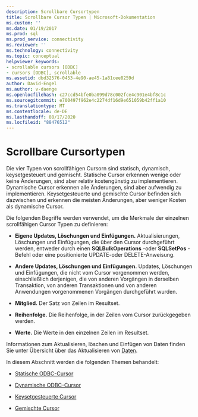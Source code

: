 ```yaml
---
description: Scrollbare Cursortypen
title: Scrollbare Cursor Typen | Microsoft-Dokumentation
ms.custom: ''
ms.date: 01/19/2017
ms.prod: sql
ms.prod_service: connectivity
ms.reviewer: ''
ms.technology: connectivity
ms.topic: conceptual
helpviewer_keywords:
- scrollable cursors [ODBC]
- cursors [ODBC], scrollable
ms.assetid: dbd32576-0453-4e90-ae45-1a81cee8259d
author: David-Engel
ms.author: v-daenge
ms.openlocfilehash: c27ccd54bfe0ba099d78c002fce4c901e4bf8c1c
ms.sourcegitcommit: e700497f962e4c2274df16d9e651059b42ff1a10
ms.translationtype: MT
ms.contentlocale: de-DE
ms.lasthandoff: 08/17/2020
ms.locfileid: "88476512"
---
```

# <a name="scrollable-cursor-types"></a>Scrollbare Cursortypen
Die vier Typen von scrollfähigen Cursorn sind statisch, dynamisch, keysetgesteuert und gemischt. Statische Cursor erkennen wenige oder keine Änderungen, sind aber relativ kostengünstig zu implementieren. Dynamische Cursor erkennen alle Änderungen, sind aber aufwendig zu implementieren. Keysetgesteuerte und gemischte Cursor befinden sich dazwischen und erkennen die meisten Änderungen, aber weniger Kosten als dynamische Cursor.  
  
 Die folgenden Begriffe werden verwendet, um die Merkmale der einzelnen scrollfähigen Cursor Typen zu definieren:  
  
-   **Eigene Updates, Löschungen und Einfügungen.** Aktualisierungen, Löschungen und Einfügungen, die über den Cursor durchgeführt werden, entweder durch einen **SQLBulkOperations** -oder **SQLSetPos** -Befehl oder eine positionierte UPDATE-oder DELETE-Anweisung.  
  
-   **Andere Updates, Löschungen und Einfügungen.** Updates, Löschungen und Einfügungen, die nicht vom Cursor vorgenommen werden, einschließlich derjenigen, die von anderen Vorgängen in derselben Transaktion, von anderen Transaktionen und von anderen Anwendungen vorgenommenen Vorgängen durchgeführt wurden.  
  
-   **Mitglied.** Der Satz von Zeilen im Resultset.  
  
-   **Reihenfolge.** Die Reihenfolge, in der Zeilen vom Cursor zurückgegeben werden.  
  
-   **Werte.** Die Werte in den einzelnen Zeilen im Resultset.  
  
 Informationen zum Aktualisieren, löschen und Einfügen von Daten finden Sie unter Übersicht über das Aktualisieren von [Daten](../../../odbc/reference/develop-app/updating-data-overview.md).  
  
 In diesem Abschnitt werden die folgenden Themen behandelt:  
  
-   [Statische ODBC-Cursor](../../../odbc/reference/develop-app/odbc-static-cursors.md)  
  
-   [Dynamische ODBC-Cursor](../../../odbc/reference/develop-app/odbc-dynamic-cursors.md)  
  
-   [Keysetgesteuerte Cursor](../../../odbc/reference/develop-app/keyset-driven-cursors.md)  
  
-   [Gemischte Cursor](../../../odbc/reference/develop-app/mixed-cursors.md)
